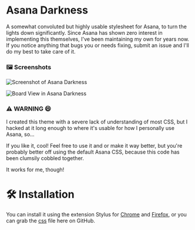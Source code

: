 # Asana Darkness
A somewhat convoluted but highly usable stylesheet for Asana, to turn the lights down significantly. Since Asana has shown zero interest in implementing this themselves, I've been maintaining my own for years now. If you notice anything that bugs you or needs fixing, submit an issue and I'll do my best to take care of it.

### 🖼️ Screenshots

![Screenshot of Asana Darkness](https://i.imgur.com/RanJDdd.png)

![Board View in Asana Darkness](https://i.imgur.com/xSvjHSH.png)

### ⚠️ WARNING 😄️
I created this theme with a severe lack of understanding of most CSS, but I hacked at it long enough to where it's usable for how I personally use Asana, so...

If you like it, cool! Feel free to use it and or make it way better, but you're probably better off using the default Asana CSS, because this code has been clumsily cobbled together.

It works for me, though!

# 🛠️ Installation
You can install it using the extension Stylus for [Chrome](https://chrome.google.com/webstore/detail/stylus/clngdbkpkpeebahjckkjfobafhncgmne?hl=en) and [Firefox](https://addons.mozilla.org/en-US/firefox/addon/styl-us/), or you can grab the [css](https://github.com/joeynotjoe/Asana-Darkness/blob/master/asana-darkness.css) file here on GitHub.